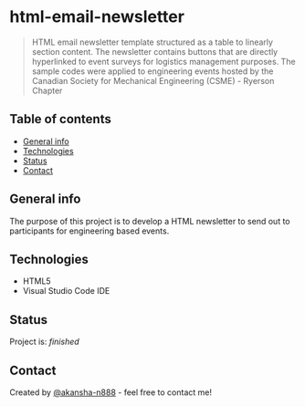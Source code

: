 # html-email-newsletter
> HTML email newsletter template structured as a table to linearly section content. The newsletter contains buttons that are directly hyperlinked to event surveys for logistics management purposes. The sample codes were applied to engineering events hosted by the Canadian Society for Mechanical Engineering (CSME) - Ryerson Chapter

## Table of contents
* [General info](#general-info)
* [Technologies](#technologies)
* [Status](#status)
* [Contact](#contact)

## General info
The purpose of this project is to develop a HTML newsletter to send out to participants for engineering based events.

## Technologies
* HTML5
* Visual Studio Code IDE

## Status
Project is: _finished_

## Contact
Created by [@akansha-n888](https://www.linkedin.com/in/akansha-nagar/) - feel free to contact me!
